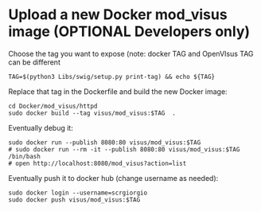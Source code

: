 

# Upload a new Docker mod_visus image (OPTIONAL Developers only)

Choose the tag you want to expose (note: docker TAG and OpenVIsus TAG can be different

```
TAG=$(python3 Libs/swig/setup.py print-tag) && echo ${TAG}
```

Replace that tag in the Dockerfile and build the new Docker image:

```
cd Docker/mod_visus/httpd
sudo docker build --tag visus/mod_visus:$TAG  .
```

Eventually debug it:

```
sudo docker run --publish 8080:80 visus/mod_visus:$TAG
# sudo docker run --rm -it --publish 8080:80 visus/mod_visus:$TAG /bin/bash
# open http://localhost:8080/mod_visus?action=list
```

Eventually push it to docker hub (change username as needed):

```
sudo docker login --username=scrgiorgio 
sudo docker push visus/mod_visus:$TAG
```





